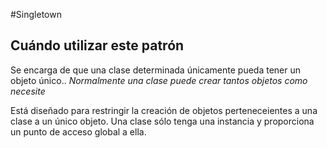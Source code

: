 #Singletown

## Cuándo utilizar este patrón
Se encarga de que una clase determinada únicamente pueda tener un objeto único..
*Normalmente una clase puede crear tantos objetos como necesite*

Está diseñado para restringir la creación de objetos perteneceientes a una clase a un único objeto.
Una clase sólo tenga una instancia y proporciona un punto de acceso global a ella.

